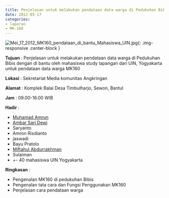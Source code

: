 ```yaml
---
title: Penjelasan untuk melakukan pendataan data warga di Pedukuhan Bibis dengan di bantu oleh mahasiswa study lapangan dari UIN, Yogyakarta untuk pendataan data warga MK160
date: 2012-05-17
categories:
- laporan
- MK-160
---
```


![Mei_17_2012_MK160_pendataan_di_bantu_Mahasiswa_UIN.jpg](/uploads/Mei_17_2012_MK160_pendataan_di_bantu_Mahasiswa_UIN.jpg){: .img-responsive .center-block }

**Tujuan** : Penjelasan untuk melakukan pendataan data warga di Pedukuhan Bibis dengan di bantu oleh mahasiswa study lapangan dari UIN, Yogyakarta untuk pendataan data warga MK160

**Lokasi** : Sekretariat Media komunitas Angkringan

**Alamat** : Komplek Balai Desa Timbulharjo, Sewon, Bantul

**Jam** : 09.00-16.00 WIB

**Hadir** : 
* [Muhamad Amrun](http://wiki.ciptamedia.org/wiki/Muhamad_Amrun)
* [Ambar Sari Dewi](http://wiki.ciptamedia.org/wiki/Ambar_Sari_Dewi)
* Saryanto
* Amron Risdianto
* jaswadi
* Bayu Pratolo 
* [Miftahul Abdurrakhman](http://wiki.ciptamedia.org/wiki/Miftahul_Abdurrakhman)
* Sulaiman
* +- 40 mahasiswa UIN Yogyakarta

**Ringkasan** : 
* Pengenalan MK160 di pedukuhan Bibis
* Pengenalan tata cara dan Fungsi Penggunakan MK160
* Penjelasan cara pendataan warga
